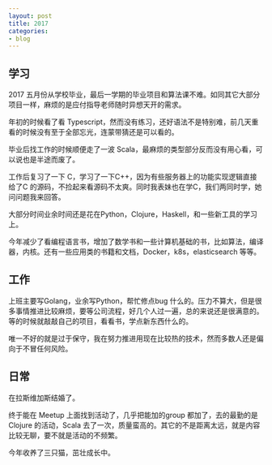 ```yaml
---
layout: post
title: 2017
categories:
- blog
---
```


## 学习
2017 五月份从学校毕业，最后一学期的毕业项目和算法课不难。如同其它大部分项目一样，麻烦的是应付指导老师随时异想天开的需求。

年初的时候看了看 Typescript，然而没有练习，还好语法不是特别难，前几天重看的时候没有至于全部忘光，连蒙带猜还是可以看的。

毕业后找工作的时候顺便走了一波 Scala，最麻烦的类型部分反而没有用心看，可以说也是半途而废了。

工作后复习了一下 C，学习了一下C++，因为有些服务器上的功能实现逻辑直接给了C 的源码，不捡起来看源码不太爽。同时我表妹也在学C，我们两同时学，她问问题我来回答。

大部分时间业余时间还是花在Python，Clojure，Haskell，和一些新工具的学习上。

今年减少了看编程语言书，增加了数学书和一些计算机基础的书，比如算法，编译器，内核。还有一些应用类的书籍和文档，Docker，k8s，elasticsearch 等等。

## 工作
上班主要写Golang，业余写Python，帮忙修点bug 什么的。压力不算大，但是很多事情推进比较麻烦，要等公司流程，好几个人过一遍，总的来说还是很满意的。等的时候就敲敲自己的项目，看看书，学点新东西什么的。

唯一不好的就是过于保守，我在努力推进用现在比较热的技术，然而多数人还是偏向于不冒任何风险。

## 日常

在拉斯维加斯结婚了。

终于能在 Meetup 上面找到活动了，几乎把能加的group 都加了，去的最勤的是Clojure 的活动，Scala 去了一次，质量蛮高的。其它的不是距离太远，就是内容比较无聊，要不就是活动的不频繁。

今年收养了三只猫，茁壮成长中。



